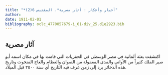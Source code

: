 ```yaml
---
title: "*أخبار وأفكار : آثار مصرية*. المقتبس 6(2)"
author: 
date: 1911-02-01
bibliography: oclc_4770057679-i_61-div_25.d1e2923.bib
---
```




##  آثار مصرية 


 اكتشفت بعثة ألمانية في مصر الوسطى في الحفريات التي قامت بها في مكان اسمه أبو صير الملك كثيراً من الأواني والمدى المعمولة من الصوان والعظام والعاج المنحوت وتاريخ هذه الذخائر يرد إلى زمن عرف فيه التاريخ أي سنة  ٢٥٠٠  قبل الميلاد. 
